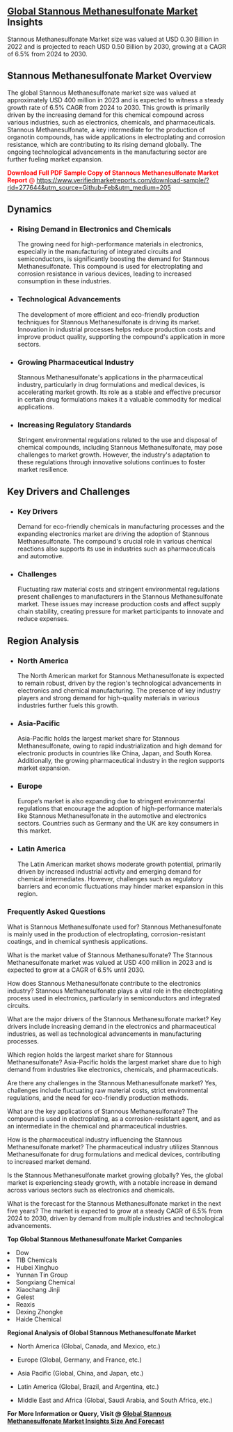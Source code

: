 <h2><a href="https://www.verifiedmarketreports.com/download-sample/?rid=277644&amp;utm_source=Github&amp;utm_medium=205" target="_blank">Global Stannous Methanesulfonate Market</a> Insights</h2><p>Stannous Methanesulfonate Market size was valued at USD 0.30 Billion in 2022 and is projected to reach USD 0.50 Billion by 2030, growing at a CAGR of 6.5% from 2024 to 2030.</p><p><h2>Stannous Methanesulfonate Market Overview</h2> <p>The global Stannous Methanesulfonate market size was valued at approximately USD 400 million in 2023 and is expected to witness a steady growth rate of 6.5% CAGR from 2024 to 2030. This growth is primarily driven by the increasing demand for this chemical compound across various industries, such as electronics, chemicals, and pharmaceuticals. Stannous Methanesulfonate, a key intermediate for the production of organotin compounds, has wide applications in electroplating and corrosion resistance, which are contributing to its rising demand globally. The ongoing technological advancements in the manufacturing sector are further fueling market expansion.</p> <p><p><span class=""><span style="color: #ff0000;"><strong>Download Full PDF Sample Copy of Stannous Methanesulfonate Market Report</strong> @ </span><a href="https://www.verifiedmarketreports.com/download-sample/?rid=277644&amp;utm_source=Github-Feb&amp;utm_medium=205" target="_blank">https://www.verifiedmarketreports.com/download-sample/?rid=277644&amp;utm_source=Github-Feb&amp;utm_medium=205</a></span></p></p> <h2>Dynamics</h2> <ul> <li><h3>Rising Demand in Electronics and Chemicals</h3> The growing need for high-performance materials in electronics, especially in the manufacturing of integrated circuits and semiconductors, is significantly boosting the demand for Stannous Methanesulfonate. This compound is used for electroplating and corrosion resistance in various devices, leading to increased consumption in these industries.</li> <li><h3>Technological Advancements</h3> The development of more efficient and eco-friendly production techniques for Stannous Methanesulfonate is driving its market. Innovation in industrial processes helps reduce production costs and improve product quality, supporting the compound's application in more sectors.</li> <li><h3>Growing Pharmaceutical Industry</h3> Stannous Methanesulfonate's applications in the pharmaceutical industry, particularly in drug formulations and medical devices, is accelerating market growth. Its role as a stable and effective precursor in certain drug formulations makes it a valuable commodity for medical applications.</li> <li><h3>Increasing Regulatory Standards</h3> Stringent environmental regulations related to the use and disposal of chemical compounds, including Stannous Methanesulfonate, may pose challenges to market growth. However, the industry's adaptation to these regulations through innovative solutions continues to foster market resilience.</li> </ul> <h2>Key Drivers and Challenges</h2> <ul> <li><h3>Key Drivers</h3> <p>Demand for eco-friendly chemicals in manufacturing processes and the expanding electronics market are driving the adoption of Stannous Methanesulfonate. The compound's crucial role in various chemical reactions also supports its use in industries such as pharmaceuticals and automotive.</p> </li> <li><h3>Challenges</h3> <p>Fluctuating raw material costs and stringent environmental regulations present challenges to manufacturers in the Stannous Methanesulfonate market. These issues may increase production costs and affect supply chain stability, creating pressure for market participants to innovate and reduce expenses.</p> </li> </ul> <h2>Region Analysis</h2> <ul> <li><h3>North America</h3> The North American market for Stannous Methanesulfonate is expected to remain robust, driven by the region's technological advancements in electronics and chemical manufacturing. The presence of key industry players and strong demand for high-quality materials in various industries further fuels this growth.</li> <li><h3>Asia-Pacific</h3> Asia-Pacific holds the largest market share for Stannous Methanesulfonate, owing to rapid industrialization and high demand for electronic products in countries like China, Japan, and South Korea. Additionally, the growing pharmaceutical industry in the region supports market expansion.</li> <li><h3>Europe</h3> Europe’s market is also expanding due to stringent environmental regulations that encourage the adoption of high-performance materials like Stannous Methanesulfonate in the automotive and electronics sectors. Countries such as Germany and the UK are key consumers in this market.</li> <li><h3>Latin America</h3> The Latin American market shows moderate growth potential, primarily driven by increased industrial activity and emerging demand for chemical intermediates. However, challenges such as regulatory barriers and economic fluctuations may hinder market expansion in this region.</li> </ul> <h3>Frequently Asked Questions</h3> <p>What is Stannous Methanesulfonate used for? Stannous Methanesulfonate is mainly used in the production of electroplating, corrosion-resistant coatings, and in chemical synthesis applications.</p> <p>What is the market value of Stannous Methanesulfonate? The Stannous Methanesulfonate market was valued at USD 400 million in 2023 and is expected to grow at a CAGR of 6.5% until 2030.</p> <p>How does Stannous Methanesulfonate contribute to the electronics industry? Stannous Methanesulfonate plays a vital role in the electroplating process used in electronics, particularly in semiconductors and integrated circuits.</p> <p>What are the major drivers of the Stannous Methanesulfonate market? Key drivers include increasing demand in the electronics and pharmaceutical industries, as well as technological advancements in manufacturing processes.</p> <p>Which region holds the largest market share for Stannous Methanesulfonate? Asia-Pacific holds the largest market share due to high demand from industries like electronics, chemicals, and pharmaceuticals.</p> <p>Are there any challenges in the Stannous Methanesulfonate market? Yes, challenges include fluctuating raw material costs, strict environmental regulations, and the need for eco-friendly production methods.</p> <p>What are the key applications of Stannous Methanesulfonate? The compound is used in electroplating, as a corrosion-resistant agent, and as an intermediate in the chemical and pharmaceutical industries.</p> <p>How is the pharmaceutical industry influencing the Stannous Methanesulfonate market? The pharmaceutical industry utilizes Stannous Methanesulfonate for drug formulations and medical devices, contributing to increased market demand.</p> <p>Is the Stannous Methanesulfonate market growing globally? Yes, the global market is experiencing steady growth, with a notable increase in demand across various sectors such as electronics and chemicals.</p> <p>What is the forecast for the Stannous Methanesulfonate market in the next five years? The market is expected to grow at a steady CAGR of 6.5% from 2024 to 2030, driven by demand from multiple industries and technological advancements.</p> </p><p><strong>Top Global Stannous Methanesulfonate Market Companies</strong></p><div data-test-id=""><p><li>Dow</li><li> TIB Chemicals</li><li> Hubei Xinghuo</li><li> Yunnan Tin Group</li><li> Songxiang Chemical</li><li> Xiaochang Jinji</li><li> Gelest</li><li> Reaxis</li><li> Dexing Zhongke</li><li> Haide Chemical</li></p><div><strong>Regional Analysis of&nbsp;Global Stannous Methanesulfonate Market</strong></div><ul><li dir="ltr"><p dir="ltr">North America&nbsp;(Global, Canada, and Mexico, etc.)</p></li><li dir="ltr"><p dir="ltr">Europe (Global, Germany, and France, etc.)</p></li><li dir="ltr"><p dir="ltr">Asia Pacific&nbsp;(Global, China, and Japan, etc.)</p></li><li dir="ltr"><p dir="ltr">Latin America&nbsp;(Global, Brazil, and Argentina, etc.)</p></li><li dir="ltr">Middle East and Africa&nbsp;(Global, Saudi Arabia, and South Africa, etc.)</li></ul><p><strong>For More Information or Query, Visit @&nbsp;</strong><strong><a href="https://www.verifiedmarketreports.com/product/stannous-methanesulfonate-market/?utm_source=Github&amp;utm_medium=205" target="_blank">Global Stannous Methanesulfonate Market Insights Size And Forecast</a></strong></p></div>
